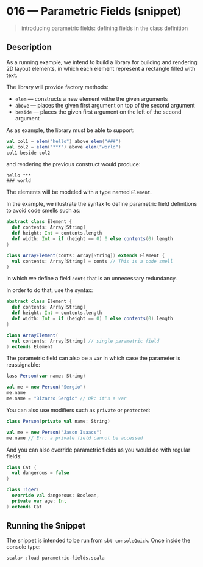 # 016 &mdash; Parametric Fields (snippet)
> introducing parametric fields: defining fields in the class definition

## Description
As a running example, we intend to build a library for building and rendering 2D layout elements, in which each element represent a rectangle filled with text.

The library will provide factory methods:
+ `elem` &mdash; constructs a new element withe the given arguments
+ `above` &mdash; places the given first argument on top of the second argument
+ `beside` &mdash; places the given first argument on the left of the second argument

As as example, the library must be able to support:
```scala
val col1 = elem("hello") above elem("###")
val col2 = elem("***") above elem("world")
col1 beside col2
```

and rendering the previous construct would produce:
```
hello ***
### world
```

The elements will be modeled with a type named `Element`.

In the example, we illustrate the syntax to define parametric field definitions to avoid code smells such as:
```scala
abstract class Element {
  def contents: Array[String]
  def height: Int = contents.length
  def width: Int = if (height == 0) 0 else contents(0).length
}

class ArrayElement(conts: Array[String]) extends Element {
  val contents: Array[String] = conts // This is a code smell
}
```
in which we define a field `conts` that is an unnecessary redundancy.

In order to do that, use the syntax:
```scala
abstract class Element {
  def contents: Array[String]
  def height: Int = contents.length
  def width: Int = if (height == 0) 0 else contents(0).length
}

class ArrayElement(
  val contents: Array[String] // single parametric field
) extends Element
```

The parametric field can also be a `var` in which case the parameter is reassignable:
```scala
lass Person(var name: String)

val me = new Person("Sergio")
me.name
me.name = "Bizarro Sergio" // Ok: it's a var
```

You can also use modifiers such as `private` or `protected`:
```scala
class Person(private val name: String)

val me = new Person("Jason Isaacs")
me.name // Err: a private field cannot be accessed
```
 
And you can also override parametric fields as you would do with regular fields:
```scala
class Cat {
  val dangerous = false
}

class Tiger(
  override val dangerous: Boolean,
  private var age: Int
) extends Cat
```



## Running the Snippet
The snippet is intended to be run from `sbt consoleQuick`. Once inside the console type:
```
scala> :load parametric-fields.scala
```